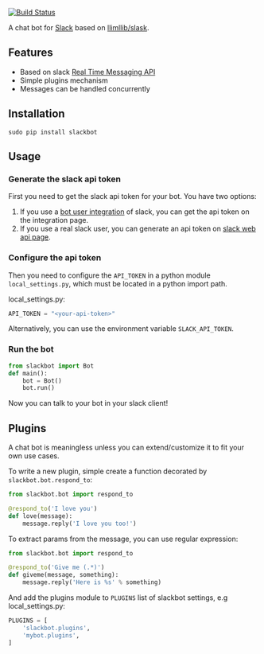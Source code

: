 [![Build Status](https://secure.travis-ci.org/lins05/slackbot.svg?branch=master)](http://travis-ci.org/lins05/slackbot)

A chat bot for [Slack](https://slack.com) based on [llimllib/slask](https://github.com/llimllib/slask).

## Features

* Based on slack [Real Time Messaging API](https://api.slack.com/rtm)
* Simple plugins mechanism
* Messages can be handled concurrently

## Installation


```
sudo pip install slackbot
```

## Usage

### Generate the slack api token

First you need to get the slack api token for your bot. You have two options:

1. If you use a [bot user integration](https://api.slack.com/bot-users) of slack, you can get the api token on the integration page.
2. If you use a real slack user, you can generate an api token on [slack web api page](https://api.slack.com/web).

### Configure the api token

Then you need to configure the `API_TOKEN` in a python module `local_settings.py`, which must be located in a python import path.

local_settings.py:

```python
API_TOKEN = "<your-api-token>"
```

Alternatively, you can use the environment variable `SLACK_API_TOKEN`.

### Run the bot

```python
from slackbot import Bot
def main():
    bot = Bot()
    bot.run()
```

Now you can talk to your bot in your slack client!

## Plugins

A chat bot is meaningless unless you can extend/customize it to fit your own use cases.

To write a new plugin, simple create a function decorated by `slackbot.bot.respond_to`:

```python
from slackbot.bot import respond_to

@respond_to('I love you')
def love(message):
    message.reply('I love you too!')
```

To extract params from the message, you can use regular expression:
```python
from slackbot.bot import respond_to

@respond_to('Give me (.*)')
def giveme(message, something):
    message.reply('Here is %s' % something)
```

And add the plugins module to `PLUGINS` list of slackbot settings, e.g local_settings.py:

```python
PLUGINS = [
    'slackbot.plugins',
    'mybot.plugins',
]
```
